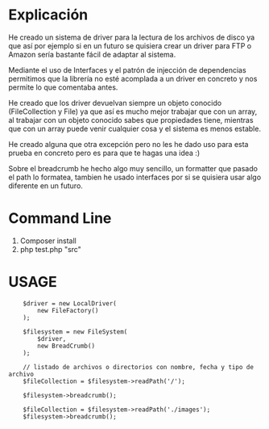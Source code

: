 # Explicación
He creado un sistema de driver para la lectura de los archivos
de disco ya que así por ejemplo si en un futuro se quisiera
crear un driver para FTP o Amazon sería bastante fácil
de adaptar al sistema.

Mediante el uso de Interfaces y el patrón de injección
de dependencias permitimos que la librería no esté acomplada
a un driver en concreto y nos permite lo que comentaba antes.

He creado que los driver devuelvan siempre un objeto 
conocido (FileCollection y File) ya que así es mucho mejor
trabajar que con un array, al trabajar con un objeto conocido
sabes que propiedades tiene, mientras que con un array
puede venir cualquier cosa y el sistema es menos estable.


He creado alguna que otra excepción pero no les he dado uso
para esta prueba en concreto pero es para que te hagas
una idea :)

Sobre el breadcrumb he hecho algo muy sencillo, un formatter
que pasado el path lo formatea, tambien he usado interfaces
por si se quisiera usar algo diferente en un futuro.

# Command Line
1) Composer install
2) php test.php "src"

# USAGE

```
    $driver = new LocalDriver(
        new FileFactory()
    );
    
    $filesystem = new FileSystem(
        $driver,
        new BreadCrumb()
    );
    
    // listado de archivos o directorios con nombre, fecha y tipo de archivo
    $fileCollection = $filesystem->readPath('/');
    
    $filesystem->breadcrumb();
   
    $fileCollection = $filesystem->readPath('./images');
    $filesystem->breadcrumb();
   
    
```